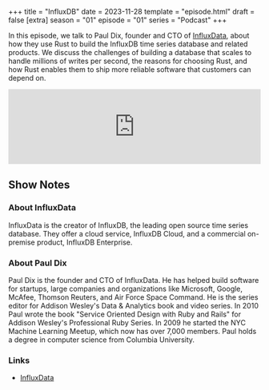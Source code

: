 +++
title = "InfluxDB"
date = 2023-11-28
template = "episode.html"
draft = false
[extra]
season = "01"
episode = "01"
series = "Podcast"
+++

In this episode, we talk to Paul Dix, founder and CTO of
[InfluxData](https://www.influxdata.com/), about how they use Rust to build the
InfluxDB time series database and related products. We discuss the challenges of
building a database that scales to handle millions of writes per second, the
reasons for choosing Rust, and how Rust enables them to ship more reliable
software that customers can depend on.

<!-- more -->

<iframe src="https://player.rss.com/myaskdjfkasjdf/1242897?theme=dark" style="width: 100%" title="My Podc" frameborder="0" allow="accelerometer; autoplay; clipboard-write; encrypted-media; gyroscope; picture-in-picture" allowfullscreen><a href="https://rss.com/podcasts/myaskdjfkasjdf/1242897/">Episode 1: BooDB | RSS.com</a></iframe>


## Show Notes

### About InfluxData

InfluxData is the creator of InfluxDB, the leading open source time series
database. They offer a cloud service, InfluxDB Cloud, and a commercial
on-premise product, InfluxDB Enterprise.

### About Paul Dix

Paul Dix is the founder and CTO of InfluxData. He has helped build software for
startups, large companies and organizations like Microsoft, Google, McAfee,
Thomson Reuters, and Air Force Space Command. He is the series editor for
Addison Wesley's Data & Analytics book and video series. In 2010 Paul wrote the
book "Service Oriented Design with Ruby and Rails" for Addison Wesley's
Professional Ruby Series. In 2009 he started the NYC Machine Learning Meetup,
which now has over 7,000 members. Paul holds a degree in computer science from
Columbia University.

### Links

- [InfluxData](https://www.influxdata.com/)
